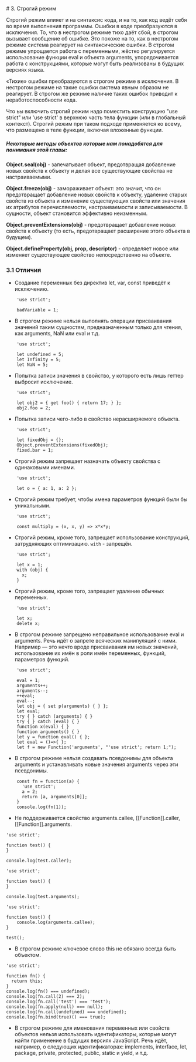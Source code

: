 # 3. Строгий режим

Строгий режим влияет и на синтаксис кода, и на то, как код 
ведёт себя во время выполнения программы. Ошибки в коде 
преобразуются в исключения. То, что в нестрогом режиме тихо даёт сбой, 
в строгом вызывает сообщение об ошибке. Это похоже на то, как в 
нестрогом режиме система реагирует на синтаксические ошибки. 
В строгом режиме упрощается работа с переменными, жёстко регулируется 
использование функции eval и объекта arguments, упорядочивается работа с 
конструкциями, которые могут быть реализованы в будущих версиях языка.

«Тихие» ошибки преобразуются в строгом режиме в исключения. 
В нестрогом режиме на такие ошибки система явным образом не реагирует. 
В строгом же режиме наличие таких ошибок приводит к неработоспособности кода.

Что ьы включить строгий режим надо поместить конструкцию "use strict" или 'use strict' 
в верхнюю часть тела функции (или в глобальный контекст). Строгий режим при таком 
подходе применяется ко всему, что размещено в теле функции, включая вложенные функции.

##### Некоторые методы объектов которые нам понадобятся для понимания этой главы:

**Object.seal(obj)** - запечатывает объект, предотвращая добавление новых свойств к объекту и делая все существующие свойства не настраиваемыми.

**Object.freeze(obj)** - замораживает объект: это значит, что он предотвращает добавление новых свойств к объекту, удаление старых свойств из объекта и изменение существующих свойств или значения их атрибутов перечисляемости, настраиваемости и записываемости. В сущности, объект становится эффективно неизменным.

**Object.preventExtensions(obj)** - предотвращает добавление новых свойств к объекту (то есть, предотвращает расширение этого объекта в будущем).

**Object.defineProperty(obj, prop, descriptor)** - определяет новое или изменяет существующее свойство непосредственно на объекте.

### 3.1 Отличия

- Cоздание переменных без директив let, var, const приведёт к исключению.
```
    'use strict';

    badVariable = 1;
```

- В строгом режиме нельзя выполнять операции присваивания значений таким сущностям,
предназначенным только для чтения, как arguments, NaN или eval и т.д.
```
    'use strict';

    let undefined = 5; 
    let Infinity = 5;
    let NaN = 5;
```

- Попытка записи значения в свойство, у которого есть лишь геттер выбросит исключение.
```
    'use strict';

    let obj2 = { get foo() { return 17; } };
    obj2.foo = 2;
```

- Попытка записи чего-либо в свойство нерасширяемого объекта.
```
    'use strict';

    let fixedObj = {};
    Object.preventExtensions(fixedObj);
    fixed.bar = 1;
```

- Строгий режим запрещает назначать объекту свойства с одинаковыми именами.
```
    'use strict';

    let o = { a: 1, a: 2 };
```

- Строгий режим требует, чтобы имена параметров функций были бы уникальными.
```
    'use strict';

    const multiply = (x, x, y) => x*x*y;
```

- Строгий режим, кроме того, запрещает использование конструкций, 
затрудняющих оптимизацию. `with` - запрещён.
```
    'use strict';

    let x = 1;
    with (obj) {
      x;
    }
```

- Строгий режим, кроме того, запрещает удаление обычных переменных. 
```
    'use strict';

    let x;
    delete x;
```

- В строгом режиме запрещено неправильное использование eval и arguments. 
Речь идёт о запрете всяческих манипуляций с ними. 
Например — это нечто вроде присваивания им новых значений, 
использование их имён в роли имён переменных, функций, параметров функций.
```
    'use strict';

    eval = 1;
    arguments++;
    arguments--;
    ++eval;
    eval--;
    let obj = { set p(arguments) { } };
    let eval;
    try { } catch (arguments) { }
    try { } catch (eval) { }
    function x(eval) { }
    function arguments() { }
    let y = function eval() { };
    let eval = ()=>{ };
    let f = new Function('arguments', "'use strict'; return 1;");
```

- В строгом режиме нельзя создавать псевдонимы для объекта arguments и 
устанавливать новые значения arguments через эти псевдонимы.
```
    const fn = function(a) {
      'use strict';
      a = 2;
      return [a, arguments[0]];
    }
    console.log(fn(1));
```

- Не поддерживается свойство arguments.callee, 
[[Function]].caller, [[Function]].arguments.
```
'use strict';

function test() {
}

console.log(test.caller);
```

```
'use strict';

function test() {
}

console.log(test.arguments);
```

```
'use strict';

function test() {
    console.log(arguments.callee);
}

test();
```

- В строгом режиме ключевое слово this не обязано всегда быть объектом. 
```
'use strict';

function fn() {
  return this;
}
console.log(fn() === undefined);
console.log(fn.call(2) === 2);
console.log(fn.call('test') === 'test');
console.log(fn.apply(null) === null);
console.log(fn.call(undefined) === undefined);
console.log(fn.bind(true)() === true);
```

- В строгом режиме для именования переменных или свойств объектов нельзя использовать идентификаторы, 
которые могут найти применение в будущих версиях JavaScript. Речь идёт, например, о следующих идентификаторах: 
implements, interface, let, package, private, protected, public, static и yield, и т.д.